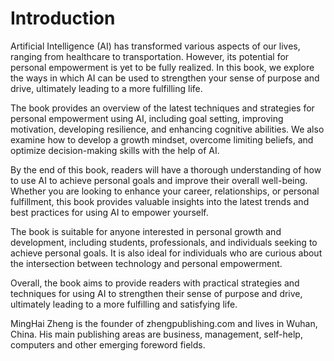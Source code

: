 # Introduction

Artificial Intelligence (AI) has transformed various aspects of our lives, ranging from healthcare to transportation. However, its potential for personal empowerment is yet to be fully realized. In this book, we explore the ways in which AI can be used to strengthen your sense of purpose and drive, ultimately leading to a more fulfilling life.

The book provides an overview of the latest techniques and strategies for personal empowerment using AI, including goal setting, improving motivation, developing resilience, and enhancing cognitive abilities. We also examine how to develop a growth mindset, overcome limiting beliefs, and optimize decision-making skills with the help of AI.

By the end of this book, readers will have a thorough understanding of how to use AI to achieve personal goals and improve their overall well-being. Whether you are looking to enhance your career, relationships, or personal fulfillment, this book provides valuable insights into the latest trends and best practices for using AI to empower yourself.

The book is suitable for anyone interested in personal growth and development, including students, professionals, and individuals seeking to achieve personal goals. It is also ideal for individuals who are curious about the intersection between technology and personal empowerment.

Overall, the book aims to provide readers with practical strategies and techniques for using AI to strengthen their sense of purpose and drive, ultimately leading to a more fulfilling and satisfying life.

MingHai Zheng is the founder of zhengpublishing.com and lives in Wuhan, China. His main publishing areas are business, management, self-help, computers and other emerging foreword fields.

